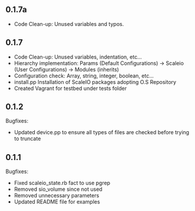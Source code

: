 ## 0.1.7a
- Code Clean-up:
  Unused variables and typos.

## 0.1.7
- Code Clean-up:
  Unused variables, indentation, etc...
- Hierarchy implementation:
  Params (Default Configurations) -> Scaleio (User Configurations) -> Modules (inherits)
- Configuration check:
  Array, string, integer, boolean, etc...
- install.pp
  Installation of ScaleIO packages adopting O.S Repository
- Created Vagrant for testbed under tests folder

## 0.1.2

Bugfixes:

- Updated device.pp to ensure all types of files are checked before trying to truncate

## 0.1.1

Bugfixes:

- Fixed scaleio_state.rb fact to use pgrep
- Removed sio_volume since not used
- Removed unnecessary parameters
- Updated README file for examples
